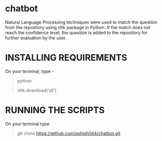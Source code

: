 # chatbot
Natural Language Processing techniques were used to match the question from the repository using nltk package in Python. If the match does not reach the confidence level, the question is added to the repository for further evaluation by the user.

# INSTALLING REQUIREMENTS
On your terminal, type -
> python

> nltk.download('all')

# RUNNING THE SCRIPTS
On your terminal type
> git clone https://github.com/ashish044/chatbot.git
